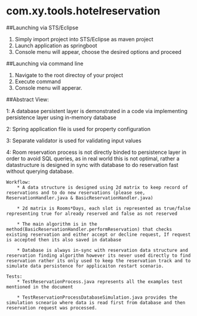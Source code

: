 # com.xy.tools.hotelreservation

##Launching via STS/Eclipse

1. Simply import project into STS/Eclipse as maven project
2. Launch application as springboot 
3. Console menu will appear, choose the desired options and proceed

##Launching via command line

1. Navigate to the root directoy of your project
2. Execute command <mvn spring-boot:run>	
3. Console menu will apperar.

##Abstract View:

1: A database persistent layer is demonstrated in a code via implementing persistence layer using in-memory database
	
2: Spring application file is used for property configuration
	
3: Separate validator is used for validating input values
	
4: Room reservation process is not directly binded to persistence layer in order to avoid SQL queries, as in real world this is not optimal, rather a datastructure is designed in sync with database to do reservation fast without querying database.
	
	Workflow:
		* A data structure is designed using 2d matrix to keep record of reservations and to do new reservations (please see, ReservationHandler.java & BasicReservationHandler.java)
	
		* 2d matrix is Rooms*Days, each slot is represented as true/false representing true for already reserved and false as not reserved
	
		* The main algorithm is in the method(BasicReservationHandler.performReservation) that checks existing reservation and either accept or decline request, If request is accepted then its also saved in database
	
		* Database is always in-sync with reservation data structure and reservation finding algorithm however its never used directly to find reservation rather its only used to keep the reservation track and to simulate data persistence for applicaiton restart scenario.
	
	Tests:
		* TestReservationProcess.java represents all the examples test mentioned in the document
	
		* TestReservationProcessDatabaseSimulation.java provides the simulation scneario where data is read first from database and then reservation request was processed.
		
